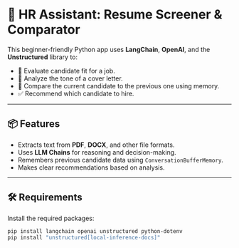 # 🧠 HR Assistant: Resume Screener & Comparator

This beginner-friendly Python app uses **LangChain**, **OpenAI**, and the **Unstructured** library to:

- 📝 Evaluate candidate fit for a job.
- 💬 Analyze the tone of a cover letter.
- 🧠 Compare the current candidate to the previous one using memory.
- ✅ Recommend which candidate to hire.

---

## 📦 Features

- Extracts text from **PDF**, **DOCX**, and other file formats.
- Uses **LLM Chains** for reasoning and decision-making.
- Remembers previous candidate data using `ConversationBufferMemory`.
- Makes clear recommendations based on analysis.

---

## 🛠 Requirements

Install the required packages:

```bash
pip install langchain openai unstructured python-dotenv
pip install "unstructured[local-inference-docs]"
